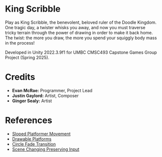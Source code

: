 # King Scribble
Play as King Scribble, the benevolent, beloved ruler of the Doodle Kingdom. One tragic day, a twister whisks you away, and now you must traverse tricky terrain through the power of drawing in order to make it back home. The twist: the more you draw, the more you spend your squiggly body mass in the process!

Developed in Unity 2022.3.9f1 for UMBC CMSC493 Capstone Games Group Project (Spring 2025).

# Credits
- **Evan McRae:** Programmer, Project Lead
- **Justin Gaylord:** Artist, Composer
- **Ginger Sealy:** Artist

# References
- [Sloped Platformer Movement](https://www.youtube.com/watch?v=QPiZSTEuZnw)
- [Drawable Platforms](https://www.youtube.com/watch?v=SmAwege_im8)
- [Circle Fade Transition](https://www.youtube.com/watch?v=rtYCqVahq6A)
- [Scene Changing Preserving Input](https://forum.unity.com/threads/application-loadlevel-resets-input-getaxis-work-arounds.118511/#post-700346)